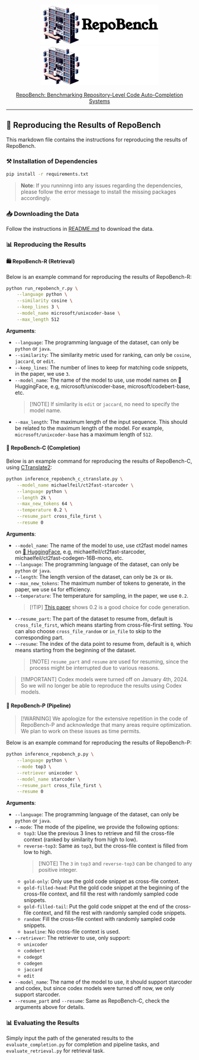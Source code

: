 <p align="center">
  <a href="https://github.com/Leolty/repobench#gh-light-mode-only">
    <img src="assets/repobench_dark.png" width="318px" alt="repobench logo" />
  </a>
  <a href="https://github.com/Leolty/repobench#gh-dark-mode-only">
    <img src="assets/repobench_light.png" width="318px" alt="repobench logo" />
  </a>

<p align="center">
  <a href="https://arxiv.org/abs/2306.03091">
    RepoBench: Benchmarking Repository-Level Code Auto-Completion Systems
  </a>
</p>

<hr>

## 🚀 Reproducing the Results of RepoBench

This markdown file contains the instructions for reproducing the results of RepoBench. 

### ⚒️ Installation of Dependencies

```bash
pip install -r requirements.txt
```

> **Note**: If you runninng into any issues regarding the dependencies, please follow the error message to install the missing packages accordingly.

### 📥 Downloading the Data

Follow the instructions in [README.md](./README.md) to download the data.

### 📊 Reproducing the Results

#### 🛍️ RepoBench-R (Retrieval)

Below is an example command for reproducing the results of RepoBench-R:

```bash
python run_repobench_r.py \
    --language python \
    --similarity cosine \
    --keep_lines 3 \
    --model_name microsoft/unixcoder-base \
    --max_length 512
```

**Arguments**:
- `--language`: The programming language of the dataset, can only be `python` or `java`.
- `--similarity`: The similarity metric used for ranking, can only be `cosine`, `jaccard`, or `edit`.
- `--keep_lines`: The number of lines to keep for matching code snippets, in the paper, we use `3`.
- `--model_name`: The name of the model to use, use model names on 🤗 HuggingFace, e.g, microsoft/unixcoder-base, microsoft/codebert-base, etc. 
    > [!NOTE] If similarity is `edit` or `jaccard`, no need to specify the model name.
- `--max_length`: The maximum length of the input sequence. This should be related to the maximum length of the model. For example, `microsoft/unixcoder-base` has a maximum length of `512`.

#### 📝 RepoBench-C (Completion)

Below is an example command for reproducing the results of RepoBench-C, using [CTranslate2](https://github.com/OpenNMT/CTranslate2):

```bash
python inference_repobench_c_ctranslate.py \
    --model_name michaelfeil/ct2fast-starcoder \
    --language python \
    --length 2k \
    --max_new_tokens 64 \
    --temperature 0.2 \
    --resume_part cross_file_first \
    --resume 0
```

**Arguments**:
- `--model_name`: The name of the model to use, use ct2fast model names on [🤗 HuggingFace](https://huggingface.co/michaelfeil), e.g, michaelfeil/ct2fast-starcoder, michaelfeil/ct2fast-codegen-16B-mono, etc.
- `--language`: The programming language of the dataset, can only be `python` or `java`.
- `--length`: The length version of the dataset, can only be `2k` or `8k`.
- `--max_new_tokens`: The maximum number of tokens to generate, in the paper, we use `64` for efficiency.
- `--temperature`: The temperature for sampling, in the paper, we use `0.2`. 
    > [!TIP] [This paper](https://arxiv.org/abs/2107.03374) shows 0.2 is a good choice for code generation.
- `--resume_part`: The part of the dataset to resume from, default is `cross_file_first`, which means starting from cross-file-first setting. You can also choose `cross_file_random` or `in_file` to skip to the corresponding part. 
- `--resume`: The index of the data point to resume from, default is `0`, which means starting from the beginning of the dataset. 
    > [!NOTE] `resume_part` and `resume` are used for resuming, since the process might be interrupted due to various reasons. 

> [!IMPORTANT] Codex models were turned off on January 4th, 2024. So we will no longer be able to reproduce the results using Codex models.

#### 🔮 RepoBench-P (Pipeline)

> [!WARNING] We apologize for the extensive repetition in the code of RepoBench-P and acknowledge that many areas require optimization. We plan to work on these issues as time permits.

Below is an example command for reproducing the results of RepoBench-P:

```bash
python inference_repobench_p.py \
    --language python \
    --mode top3 \
    --retriever unixcoder \
    --model_name starcoder \
    --resume_part cross_file_first \
    --resume 0
```

**Arguments**:
- `--language`: The programming language of the dataset, can only be `python` or `java`.
- `--mode`: The mode of the pipeline, we provide the following options:
    - `top3`: Use the previous 3 lines to retrieve and fill the cross-file context (ranked by similarity from high to low).
    - `reverse-top3`: Same as `top3`, but the cross-file context is filled from low to high.
        > [!NOTE] The `3` in `top3` and `reverse-top3` can be changed to any positive integer.
    - `gold-only`: Only use the gold code snippet as cross-file context.
    - `gold-filled-head`: Put the gold code snippet at the beginning of the cross-file context, and fill the rest with randomly sampled code snippets.
    - `gold-filled-tail`: Put the gold code snippet at the end of the cross-file context, and fill the rest with randomly sampled code snippets.
    - `random`: Fill the cross-file context with randomly sampled code snippets.
    - `baseline`: No cross-file context is used.
- `--retriever`: The retriever to use, only support:
    - `unixcoder`
    - `codebert`
    - `codegpt`
    - `codegen`
    - `jaccard`
    - `edit`
- `--model_name`: The name of the model to use, it should support starcoder and codex, but since codex models were turned off now, we only support starcoder.
- `--resume_part` and `--resume`: Same as RepoBench-C, check the arguments above for details.

### 📊 Evaluating the Results

Simply input the path of the generated results to the `evaluate_completion.py` for completion and pipeline tasks, and `evaluate_retrieval.py` for retrieval task.
